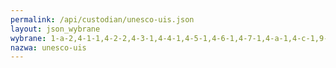 ```yaml
---
permalink: /api/custodian/unesco-uis.json
layout: json_wybrane
wybrane: 1-a-2,4-1-1,4-2-2,4-3-1,4-4-1,4-5-1,4-6-1,4-7-1,4-a-1,4-c-1,9-5-1,9-5-2,11-4-1,12-8-1
nazwa: unesco-uis
---
```

